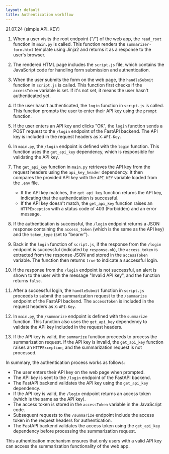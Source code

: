 ```yaml
---
layout: default
title: Authentication workflow
---
```


21.07.24 (simple API_KEY)

1. When a user visits the root endpoint ("/") of the web app, the `read_root` function in `main.py` is called. This function renders the `summarizer-form.html` template using Jinja2 and returns it as a response to the user's browser.

2. The rendered HTML page includes the `script.js` file, which contains the JavaScript code for handling form submission and authentication.

3. When the user submits the form on the web page, the `handleSubmit` function in `script.js` is called. This function first checks if the `accessToken` variable is set. If it's not set, it means the user hasn't authenticated yet.

4. If the user hasn't authenticated, the `login` function in `script.js` is called. This function prompts the user to enter their API key using the `prompt` function.

5. If the user enters an API key and clicks "OK", the `login` function sends a POST request to the `/login` endpoint of the FastAPI backend. The API key is included in the request headers as `X-API-Key`.

6. In `main.py`, the `/login` endpoint is defined with the `login` function. This function uses the `get_api_key` dependency, which is responsible for validating the API key.

7. The `get_api_key` function in `main.py` retrieves the API key from the request headers using the `api_key_header` dependency. It then compares the provided API key with the `API_KEY` variable loaded from the `.env` file.

   - If the API key matches, the `get_api_key` function returns the API key, indicating that the authentication is successful.
   - If the API key doesn't match, the `get_api_key` function raises an `HTTPException` with a status code of 403 (Forbidden) and an error message.

8. If the authentication is successful, the `/login` endpoint returns a JSON response containing the `access_token` (which is the same as the API key) and the `token_type` (set to "bearer").

9. Back in the `login` function of `script.js`, if the response from the `/login` endpoint is successful (indicated by `response.ok`), the `access_token` is extracted from the response JSON and stored in the `accessToken` variable. The function then returns `true` to indicate a successful login.

10. If the response from the `/login` endpoint is not successful, an alert is shown to the user with the message "Invalid API key", and the function returns `false`.

11. After a successful login, the `handleSubmit` function in `script.js` proceeds to submit the summarization request to the `/summarize` endpoint of the FastAPI backend. The `accessToken` is included in the request headers as `X-API-Key`.

12. In `main.py`, the `/summarize` endpoint is defined with the `summarize` function. This function also uses the `get_api_key` dependency to validate the API key included in the request headers.

13. If the API key is valid, the `summarize` function proceeds to process the summarization request. If the API key is invalid, the `get_api_key` function raises an `HTTPException`, and the summarization request is not processed.

In summary, the authentication process works as follows:
- The user enters their API key on the web page when prompted.
- The API key is sent to the `/login` endpoint of the FastAPI backend.
- The FastAPI backend validates the API key using the `get_api_key` dependency.
- If the API key is valid, the `/login` endpoint returns an access token (which is the same as the API key).
- The access token is stored in the `accessToken` variable in the JavaScript code.
- Subsequent requests to the `/summarize` endpoint include the access token in the request headers for authentication.
- The FastAPI backend validates the access token using the `get_api_key` dependency before processing the summarization request.

This authentication mechanism ensures that only users with a valid API key can access the summarization functionality of the web app.